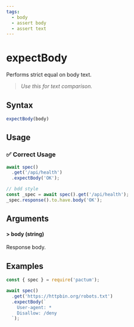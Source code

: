 ```yaml
---
tags:
  - body
  - assert body
  - assert text
---
```


# expectBody

Performs strict equal on body text. 

> *Use this for text comparison.*

## Syntax

```js
expectBody(body)
```

## Usage

### ✅  Correct Usage

```js 
await spec()
  .get('/api/health')
  .expectBody('OK');
```

```js 
// bdd style
const _spec = await spec().get('/api/health');
_spec.response().to.have.body('OK');
```

## Arguments

#### > body (string)

Response body.

## Examples

```js
const { spec } = require('pactum');

await spec()
  .get('https://httpbin.org/robots.txt')
  .expectBody(`
    User-agent: *
    Disallow: /deny
  `);
```